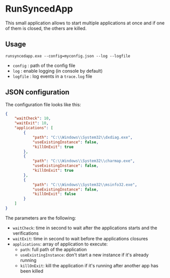 # RunSyncedApp

This small application allows to start multiple applications at once and if one of them is closed, the others are killed.

## Usage

```shell
runsyncedapp.exe --config=myconfig.json --log --logfile
```

- `config` : path of the config file
- `log` : enable logging (in console by default)
- `logfile` : log events in a `trace.log` file

## JSON configuration

The configuration file looks like this:

```json
{
    "waitCheck": 10,
    "waitExit": 10,
    "applications": [
        {
            "path": "C:\\Windows\\System32\\dxdiag.exe",
            "useExistingInstance": false,
            "killOnExit": true
        },
        {
            "path": "C:\\Windows\\System32\\charmap.exe",
            "useExistingInstance": false,
            "killOnExit": true
        },
        {
            "path": "C:\\Windows\\System32\\msinfo32.exe",
            "useExistingInstance": false,
            "killOnExit": false
        }
    ]
}
```

The parameters are the following:

- `waitCheck`: time in second to wait after the applications starts and the verifications
- `waitExit`: time in second to wait before the applications closures
- `applications`: array of application to execute:
  - `path`: full path of the application
  - `useExistingInstance`: don't start a new instance if it's already running
  - `killOnExit`: kill the application if it's running after another app has been killed
